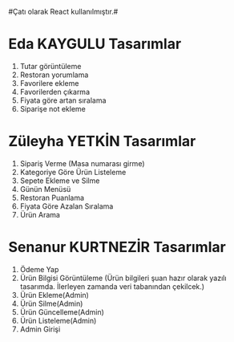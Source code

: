 #Çatı olarak React kullanılmıştır.#


# Eda KAYGULU Tasarımlar #
1. Tutar görüntüleme
2. Restoran yorumlama 
4. Favorilere ekleme 
5. Favorilerden çıkarma 
6. Fiyata göre artan sıralama 
7. Siparişe not ekleme 

# Züleyha YETKİN Tasarımlar #
1. Sipariş Verme (Masa numarası girme)
2. Kategoriye Göre Ürün Listeleme
3. Sepete Ekleme ve Silme
4. Günün Menüsü
5. Restoran Puanlama
6. Fiyata Göre Azalan Sıralama
7. Ürün Arama

# Senanur KURTNEZİR Tasarımlar #
1. Ödeme Yap
2. Ürün Bilgisi Görüntüleme (Ürün bilgileri şuan hazır olarak yazılı tasarımda. İlerleyen zamanda veri tabanından çekilcek.)
3. Ürün Ekleme(Admin)
4. Ürün Silme(Admin)
5. Ürün Güncelleme(Admin)
6. Ürün Listeleme(Admin)
7. Admin Girişi
